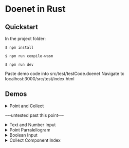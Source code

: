 # Doenet in Rust
 
## Quickstart
In the project folder:

`$ npm install`

`$ npm run compile-wasm`

`$ npm run dev`

Paste demo code into src/test/testCode.doenet
Navigate to localhost:3000/src/test/index.html

## Demos

<details>
<summary>Point and Collect</summary>
```xml
<graph name="graph">
	<point name="p1" xs="2 3"/>
	<point name="p2" xs="p1.y p1.x"/>
</graph>
<text>
	<collect source="graph" componentType="point"/>
</text>
```
</details>

---untested past this point---

<details>
<summary>Text and Number Input</summary>
```xml
<textInput name="t1" prefill="Cake"/>
<text>$t1.value is good.</text>

<numberInput name="n1" prefill="4"/>
<numberInput name="n2" prefill="14"/>
<p>
	Count from $n1.value to $n2.value:
	<sequence name="seq" from="$n1.value" to="$n2.value"/>.

	And the fifth number is $seq[5].value.
</p>
```
</details>

<details>
<summary>Point Parralellogram</summary>
```xml
<graph>
	<point name="p1" xs="0 4"/>
	<point name="p2" xs="3 0"/>
	<point name="p3" xs="p1.x+p2.x p1.y+p2.y"/>
</graph>
```
</details>

<details>
<summary>Boolean Input</summary>
```xml
<booleanInput name="bool"/>

I think<text hide="$bool.value"> therefore I am</text>.
```
</details>

<details>
<summary>Value vs Immediate Value</summary>
```doenet
<graph name="graph">
	<point name="p1" xs="$n1.value $n2.value"/>
	<point name="p2" xs="$n1.immediateValue+1 $n2.immediateValue+1"/>
</graph>

<numberInput name="n1" prefill="0"/>
<numberInput name="n2" prefill="0"/>

One point uses immediate value plus an offset
```
</details>

<details>
<summary>Collect Component Index</summary>
```xml
<p name="p1">
This paragraph has numbers and sequences:

<number>23</number>
and
<sequence from="1" to="$n"/>
<number>42</number>
and more
<number>2</number>
<sequence from="$n" to="2*$n"/>
last one
<number>30</number>
<p/>

Collect the numbers in that paragraph: <collect name="c1" source="p1" componentType="number"/>

The fifth number is $c1[5].value.

Now try changing the number input
<numberInput name="n" prefill="6"/>
```
</details>

## Technical Documentation
JavaScript parses the DoenetML and call Rust functions, passing in strings. On core creation, Rust returns a pointer to its main struct, existing in WASM linear memory. Javascript uses this to access the other core functions. Rust returns rendering data as strings.

The Doenet Rust code is in the doenet-core crate, doenet-core/src/lib.rs being the main file. The crate can be built as a library independent of javascript, but without a parser, one would need pre-parsed DoenetML objects as its input.

